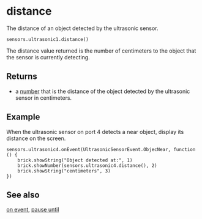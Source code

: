 # distance

The distance of an object detected by the ultrasonic sensor.

```sig
sensors.ultrasonic1.distance()
```

The distance value returned is the number of centimeters to the object that the sensor is currently detecting.

## Returns

* a [number](/types/number) that is the distance of the object detected by the ultrasonic sensor in centimeters.


## Example

When the ultrasonic sensor on port 4 detects a near object, display its distance on the screen.

```blocks
sensors.ultrasonic4.onEvent(UltrasonicSensorEvent.ObjecNear, function () {
    brick.showString("Object detected at:", 1)
    brick.showNumber(sensors.ultrasonic4.distance(), 2)
    brick.showString("centimeters", 3)
})
```

## See also

[on event](/reference/sensors/ultrasonic/on-event), [pause until](/reference/sensors/ultrasonic/pause-until)
